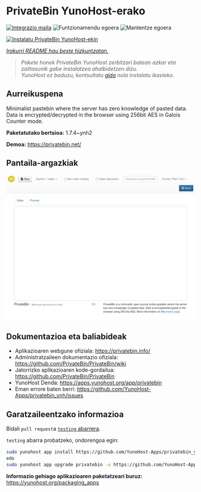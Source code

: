 <!--
Ohart ongi: README hau automatikoki sortu da <https://github.com/YunoHost/apps/tree/master/tools/readme_generator>ri esker
EZ editatu eskuz.
-->

# PrivateBin YunoHost-erako

[![Integrazio maila](https://dash.yunohost.org/integration/privatebin.svg)](https://ci-apps.yunohost.org/ci/apps/privatebin/) ![Funtzionamendu egoera](https://ci-apps.yunohost.org/ci/badges/privatebin.status.svg) ![Mantentze egoera](https://ci-apps.yunohost.org/ci/badges/privatebin.maintain.svg)

[![Instalatu PrivateBin YunoHost-ekin](https://install-app.yunohost.org/install-with-yunohost.svg)](https://install-app.yunohost.org/?app=privatebin)

*[Irakurri README hau beste hizkuntzatan.](./ALL_README.md)*

> *Pakete honek PrivateBin YunoHost zerbitzari batean azkar eta zailtasunik gabe instalatzea ahalbidetzen dizu.*  
> *YunoHost ez baduzu, kontsultatu [gida](https://yunohost.org/install) nola instalatu ikasteko.*

## Aurreikuspena

Minimalist pastebin where the server has zero knowledge of pasted data. Data is encrypted/decrypted in the browser using 256bit AES in Galois Counter mode.


**Paketatutako bertsioa:** 1.7.4~ynh2

**Demoa:** <https://privatebin.net/>

## Pantaila-argazkiak

![PrivateBin(r)en pantaila-argazkia](./doc/screenshots/bootstrap.png)

## Dokumentazioa eta baliabideak

- Aplikazioaren webgune ofiziala: <https://privatebin.info/>
- Administratzaileen dokumentazio ofiziala: <https://github.com/PrivateBin/PrivateBin/wiki>
- Jatorrizko aplikazioaren kode-gordailua: <https://github.com/PrivateBin/PrivateBin>
- YunoHost Denda: <https://apps.yunohost.org/app/privatebin>
- Eman errore baten berri: <https://github.com/YunoHost-Apps/privatebin_ynh/issues>

## Garatzaileentzako informazioa

Bidali `pull request`a [`testing` abarrera](https://github.com/YunoHost-Apps/privatebin_ynh/tree/testing).

`testing` abarra probatzeko, ondorengoa egin:

```bash
sudo yunohost app install https://github.com/YunoHost-Apps/privatebin_ynh/tree/testing --debug
edo
sudo yunohost app upgrade privatebin -u https://github.com/YunoHost-Apps/privatebin_ynh/tree/testing --debug
```

**Informazio gehiago aplikazioaren paketatzeari buruz:** <https://yunohost.org/packaging_apps>
